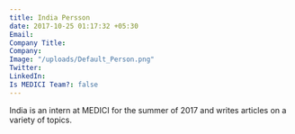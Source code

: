 ```yaml
---
title: India Persson
date: 2017-10-25 01:17:32 +05:30
Email: 
Company Title: 
Company: 
Image: "/uploads/Default_Person.png"
Twitter: 
LinkedIn: 
Is MEDICI Team?: false
---
```


India is an intern at MEDICI for the summer of 2017 and writes articles on a variety of topics.